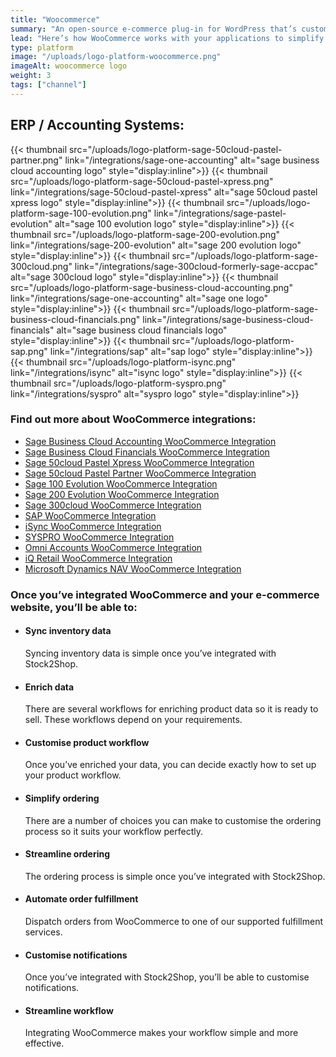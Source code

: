 ```yaml
---
title: "Woocommerce"
summary: "An open-source e-commerce plug-in for WordPress that’s customisable and streamlined for retail."
lead: "Here’s how WooCommerce works with your applications to simplify your workflow and streamline your business."
type: platform
image: "/uploads/logo-platform-woocommerce.png"
imageAlt: woocommerce logo
weight: 3
tags: ["channel"]
---
```


## ERP / Accounting Systems:
{{< thumbnail src="/uploads/logo-platform-sage-50cloud-pastel-partner.png" link="/integrations/sage-one-accounting" alt="sage business cloud accounting logo" style="display:inline">}}
{{< thumbnail src="/uploads/logo-platform-sage-50cloud-pastel-xpress.png" link="/integrations/sage-50cloud-pastel-xpress" alt="sage 50cloud pastel xpress logo" style="display:inline">}}
{{< thumbnail src="/uploads/logo-platform-sage-100-evolution.png" link="/integrations/sage-pastel-evolution" alt="sage 100 evolution logo" style="display:inline">}}
{{< thumbnail src="/uploads/logo-platform-sage-200-evolution.png" link="/integrations/sage-200-evolution" alt="sage 200 evolution logo" style="display:inline">}}
{{< thumbnail src="/uploads/logo-platform-sage-300cloud.png" link="/integrations/sage-300cloud-formerly-sage-accpac" alt="sage 300cloud logo" style="display:inline">}}
{{< thumbnail src="/uploads/logo-platform-sage-business-cloud-accounting.png" link="/integrations/sage-one-accounting" alt="sage one logo" style="display:inline">}}
{{< thumbnail src="/uploads/logo-platform-sage-business-cloud-financials.png" link="/integrations/sage-business-cloud-financials" alt="sage business cloud financials logo" style="display:inline">}}
{{< thumbnail src="/uploads/logo-platform-sap.png" link="/integrations/sap" alt="sap logo" style="display:inline">}}
{{< thumbnail src="/uploads/logo-platform-isync.png" link="/integrations/isync" alt="isync logo" style="display:inline">}}
{{< thumbnail src="/uploads/logo-platform-syspro.png" link="/integrations/syspro" alt="syspro logo" style="display:inline">}}

### Find out more about WooCommerce integrations:

- [Sage Business Cloud Accounting WooCommerce Integration](/integrations/sage-one-woocommerce/ "Sage Business Cloud Accounting (formerly Sage One) WooCommerce Integration")
- [Sage Business Cloud Financials WooCommerce Integration](/integrations/sage-business-cloud-financials-woocommerce/ "Sage Business Cloud Financials (formerly Sage live) WooCommerce Integration")
- [Sage 50cloud Pastel Xpress WooCommerce Integration](/integrations/sage-50cloud-pastel-xpress-woocommerce-integration/ "Sage 50cloud Pastel Xpress WooCommerce Integration")
- [Sage 50cloud Pastel Partner WooCommerce Integration](/integrations/sage-pastel-partner-woocommerce/ "Sage 50cloud Pastel Partner(formerly Sage Pastel Partner) WooCommerce Integration")
- [Sage 100 Evolution WooCommerce Integration](/integrations/sage-evolution-woocommerce/ "Sage 100 Evolution  WooCommerce Integration")
- [Sage 200 Evolution WooCommerce Integration](/integrations/sage-200-evolution-woocommerce-integration/ "Sage 200 Evolution WooCommerce Integration")
- [Sage 300cloud WooCommerce Integration](/integrations/sage-300cloud-woocommerce-integration/ "Sage 300cloud WooCommerce Integration")
- [SAP WooCommerce Integration](/integrations/sap-woocommerce/ "SAP WooCommerce Integration")
- [iSync WooCommerce Integration](/integrations/isync-woocommerce/ "iSync WooCommerce Integration")
- [SYSPRO WooCommerce Integration](/integrations/syspro-woocommerce/ "SYSPRO WooCommerce Integration")
- [Omni Accounts WooCommerce Integration](/integrations/omni-accounts-woocommerce/ "Omni Accounts WooCommerce Integration")
- [iQ Retail WooCommerce Integration](/integrations/iq-retail-woocommerce-integration/ "iQ Retail WooCommerce Integration")
- [Microsoft Dynamics NAV WooCommerce Integration](/integrations/ms-navision-woocommerce-integration/ "Microsoft Dynamics NAV WooCommerce Integration")

### Once you’ve integrated WooCommerce and your e-commerce website, you’ll be able to:

*   #### Sync inventory data
    
    Syncing inventory data is simple once you’ve integrated with Stock2Shop.
*   #### Enrich data
    
    There are several workflows for enriching product data so it is ready to sell. These workflows depend on your requirements.
*   #### Customise product workflow
    
    Once you’ve enriched your data, you can decide exactly how to set up your product workflow.
*   #### Simplify ordering
    
    There are a number of choices you can make to customise the ordering process so it suits your workflow perfectly.
*   #### Streamline ordering
    
    The ordering process is simple once you’ve integrated with Stock2Shop.
*   #### Automate order fulfillment
    
    Dispatch orders from WooCommerce to one of our supported fulfillment services.
*   #### Customise notifications
    
    Once you’ve integrated with Stock2Shop, you’ll be able to customise notifications.
*   #### Streamline workflow
    
    Integrating WooCommerce makes your workflow simple and more effective.